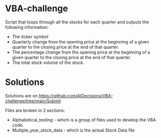 # VBA-challenge
Script that loops through all the stocks for each quarter and outputs the following information:
 - The ticker symbol
 - Quarterly change from the opening price at the beginning of a given quarter to the closing price at the end of that quarter.
 - The percentage change from the opening price at the beginning of a given quarter to the closing price at the end of that quarter.
 - The total stock volume of the stock.

# Solutions
Solutions are on https://github.com/AIDecisions/VBA-challenge/tree/main/Submit

Files are broken in 2 sections: 
 - Alphabetical_testing - which is a group of files used to develop the VBA code.
 - Multiple_year_stock_data - which is the actual Stock Data file 
